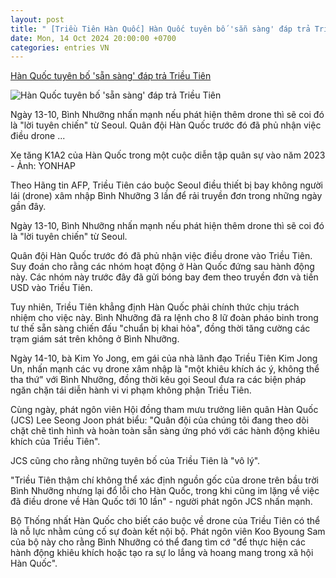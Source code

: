 ```yaml
---
layout: post
title: " [Triều Tiên Hàn Quốc] Hàn Quốc tuyên bố 'sẵn sàng' đáp trả Triều Tiên"
date: Mon, 14 Oct 2024 20:00:00 +0700
categories: entries VN
---
```

[Hàn Quốc tuyên bố 'sẵn sàng' đáp trả Triều Tiên](https://tuoitre.vn/han-quoc-tuyen-bo-san-sang-dap-tra-trieu-tien-20241014135733317.htm)

![Hàn Quốc tuyên bố 'sẵn sàng' đáp trả Triều Tiên](https://cdn1.tuoitre.vn/thumb_w/1200/471584752817336320/2024/10/14/202408120504030-17288886475311215920796-52-0-722-1280-crop-1728888998120310497098.jpg)

Ngày 13-10, Bình Nhưỡng nhấn mạnh nếu phát hiện thêm drone thì sẽ coi đó là "lời tuyên chiến" từ Seoul. Quân đội Hàn Quốc trước đó đã phủ nhận việc điều drone ...

Xe tăng K1A2 của Hàn Quốc trong một cuộc diễn tập quân sự vào năm 2023 - Ảnh: YONHAP

Theo Hãng tin AFP, Triều Tiên cáo buộc Seoul điều thiết bị bay không người lái (drone) xâm nhập Bình Nhưỡng 3 lần để rải truyền đơn trong những ngày gần đây.

Ngày 13-10, Bình Nhưỡng nhấn mạnh nếu phát hiện thêm drone thì sẽ coi đó là "lời tuyên chiến" từ Seoul.

Quân đội Hàn Quốc trước đó đã phủ nhận việc điều drone vào Triều Tiên. Suy đoán cho rằng các nhóm hoạt động ở Hàn Quốc đứng sau hành động này. Các nhóm này trước đây đã gửi bóng bay đem theo truyền đơn và tiền USD vào Triều Tiên.

Tuy nhiên, Triều Tiên khẳng định Hàn Quốc phải chính thức chịu trách nhiệm cho việc này. Bình Nhưỡng đã ra lệnh cho 8 lữ đoàn pháo binh trong tư thế sẵn sàng chiến đấu "chuẩn bị khai hỏa", đồng thời tăng cường các trạm giám sát trên không ở Bình Nhưỡng.

Ngày 14-10, bà Kim Yo Jong, em gái của nhà lãnh đạo Triều Tiên Kim Jong Un, nhấn mạnh các vụ drone xâm nhập là "một khiêu khích ác ý, không thể tha thứ" với Bình Nhưỡng, đồng thời kêu gọi Seoul đưa ra các biện pháp ngăn chặn tái diễn hành vi vi phạm không phận Triều Tiên.

Cùng ngày, phát ngôn viên Hội đồng tham mưu trưởng liên quân Hàn Quốc (JCS) Lee Seong Joon phát biểu: "Quân đội của chúng tôi đang theo dõi chặt chẽ tình hình và hoàn toàn sẵn sàng ứng phó với các hành động khiêu khích của Triều Tiên".

JCS cũng cho rằng những tuyên bố của Triều Tiên là "vô lý".

"Triều Tiên thậm chí không thể xác định nguồn gốc của drone trên bầu trời Bình Nhưỡng nhưng lại đổ lỗi cho Hàn Quốc, trong khi cũng im lặng về việc đã điều drone về Hàn Quốc tới 10 lần" - người phát ngôn JCS nhấn mạnh.

Bộ Thống nhất Hàn Quốc cho biết cáo buộc về drone của Triều Tiên có thể là nỗ lực nhằm củng cố sự đoàn kết nội bộ. Phát ngôn viên Koo Byoung Sam của bộ này cho rằng Bình Nhưỡng có thể đang tìm cớ "để thực hiện các hành động khiêu khích hoặc tạo ra sự lo lắng và hoang mang trong xã hội Hàn Quốc".


